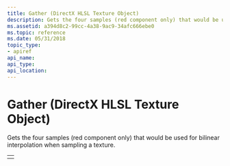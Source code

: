 ```yaml
---
title: Gather (DirectX HLSL Texture Object)
description: Gets the four samples (red component only) that would be used for bilinear interpolation when sampling a texture.
ms.assetid: a394d8c2-99cc-4a38-9ac9-34afc666ebe0
ms.topic: reference
ms.date: 05/31/2018
topic_type: 
- apiref
api_name: 
api_type: 
api_location: 
---
```


# Gather (DirectX HLSL Texture Object)

Gets the four samples (red component only) that would be used for bilinear interpolation when sampling a texture.



|                                                                                                    |
|----------------------------------------------------------------------------------------------------|
| <Template Type>4 Object.Gather( sampler\_state S, float2\|3\|4 Location \[, int2 Offset\] ); |



 

## Parameters



<table>
<colgroup>
<col style="width: 50%" />
<col style="width: 50%" />
</colgroup>
<thead>
<tr class="header">
<th>Item</th>
<th>Description</th>
</tr>
</thead>
<tbody>
<tr class="odd">
<td><span id="Object"></span><span id="object"></span><span id="OBJECT"></span><em>Object</em><br/></td>
<td>The following <a href="dx-graphics-hlsl-to-type">texture-object</a> types are supported: Texture2D, Texture2DArray, TextureCube, TextureCubeArray.<br/></td>
</tr>
<tr class="even">
<td><span id="S"></span><span id="s"></span><em>S</em><br/></td>
<td>[in] A <a href="dx-graphics-hlsl-sampler">Sampler state</a>. This is an object declared in an effect file that contains state assignments.<br/></td>
</tr>
<tr class="odd">
<td><span id="Location"></span><span id="location"></span><span id="LOCATION"></span><em>Location</em><br/></td>
<td>[in] The texture coordinates. The argument type is dependent on the texture-object type. <br/> 
<table>
<thead>
<tr class="header">
<th>Texture-Object Type</th>
<th>Parameter Type</th>
</tr>
</thead>
<tbody>
<tr class="odd">
<td>Texture2D</td>
<td>float2</td>
</tr>
<tr class="even">
<td>Texture2DArray, TextureCube</td>
<td>float3</td>
</tr>
<tr class="odd">
<td>TextureCubeArray </td>
<td>float4</td>
</tr>
</tbody>
</table>

<p> </p></td>
</tr>
<tr class="even">
<td><p><span id="Offset"></span><span id="offset"></span><span id="OFFSET"></span><em>Offset</em></p></td>
<td><p>[in] An optional texture coordinate offset, which can be used for any texture-object types. The offset is applied to the location before sampling. The argument type is dependent on the texture-object type. For more info, see <a href="dx-graphics-hlsl-to-sample">Applying Integer Offsets</a>.</p>

<table>
<thead>
<tr class="header">
<th>Texture-Object Type</th>
<th>Parameter Type</th>
</tr>
</thead>
<tbody>
<tr class="odd">
<td>Texture2D, Texture2DArray</td>
<td>int2</td>
</tr>
<tr class="even">
<td>TextureCube, TextureCubeArray </td>
<td>not supported</td>
</tr>
</tbody>
</table>

<p> </p></td>
</tr>
</tbody>
</table>



 

## Return Value

A four-component vector, with four components of red data, whose type is the same as the texture's template type.

## Minimum Shader Model

This function is supported in the following shader models.



| vs\_4\_0 | vs\_4\_1  | ps\_4\_0 | ps\_4\_1  | gs\_4\_0 | gs\_4\_1  |
|----------|-----------|----------|-----------|----------|-----------|
|          | x         |          | x         |          | x         |



 

1.  TextureCubeArray is available in Shader Model 4.1 or higher.
2.  Shader Model 4.1 is available in Direct3D 10.1 or higher.

## Example


```
Texture2D<int1> Tex2d;
Texture2DArray<int2> Tex2dArray;
TextureCube<int3> TexCube;
TextureCubeArray<float2> TexCubeArray;

SamplerState s;

int4 main (float4 f : SV_Position) : SV_Target
{
    int2 iOffset = int2(2,3);

    int4 i1 = Tex2d.Gather(s, f.xy);
    int4 i2 = Tex2d.Gather(s, f.xy, iOffset);

    int4 i3 = Tex2dArray.Gather(s, f.xyz);
    int4 i4 = Tex2dArray.Gather(s, f.xyz, iOffset);

    int4 i5 = TexCube.Gather(s, f.xyzw);

    float4 f6 = TexCubeArray.Gather(s, f.xyzw);

    return i1+i2+i3+i4+i5+int4(i6);
}
  
```



## Related topics

<dl> <dt>

[Texture-Object](dx-graphics-hlsl-to-type.md)
</dt> </dl>

 

 





